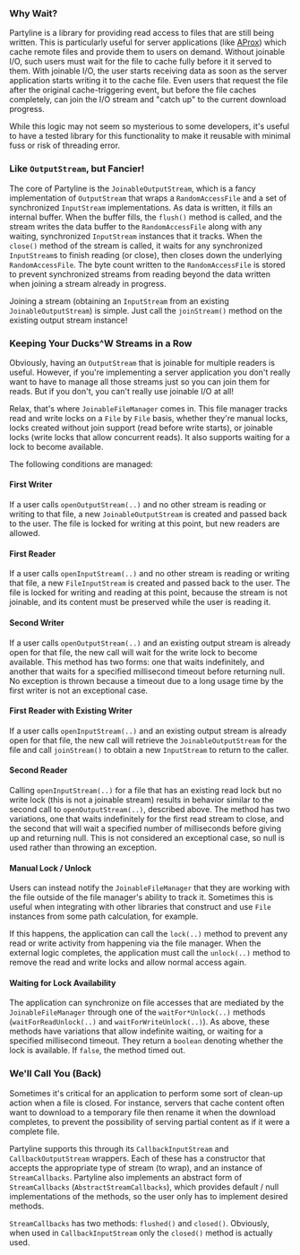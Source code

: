 ---
---

### Why Wait?

Partyline is a library for providing read access to files that are still being written. This is particularly useful for server applications (like [AProx](/aprox/)) which cache remote files and provide them to users on demand. Without joinable I/O, such users must wait for the file to cache fully before it it served to them. With joinable I/O, the user starts receiving data as soon as the server application starts writing it to the cache file. Even users that request the file after the original cache-triggering event, but before the file caches completely, can join the I/O stream and \"catch up\" to the current download progress.

While this logic may not seem so mysterious to some developers, it's useful to have a tested library for this functionality to make it reusable with minimal fuss or risk of threading error.

### Like `OutputStream`, but Fancier!

The core of Partyline is the `JoinableOutputStream`, which is a fancy implementation of `OutputStream` that wraps a `RandomAccessFile` and a set of synchronized `InputStream` implementations. As data is written, it fills an internal buffer. When the buffer fills, the `flush()` method is called, and the stream writes the data buffer to the `RandomAccessFile` along with any waiting, synchronized `InputStream` instances that it tracks. When the `close()` method of the stream is called, it waits for any synchronized `InputStream`s to finish reading (or close), then closes down the underlying `RandomAccessFile`. The byte count written to the `RandomAccessFile` is stored to prevent synchronized streams from reading beyond the data written when joining a stream already in progress.

Joining a stream (obtaining an `InputStream` from an existing `JoinableOutputStream`) is simple. Just call the `joinStream()` method on the existing output stream instance!

### Keeping Your Ducks^W Streams in a Row

Obviously, having an `OutputStream` that is joinable for multiple readers is useful. However, if you're implementing a server application you don't really want to have to manage all those streams just so you can join them for reads. But if you don't, you can't really use joinable I/O at all!

Relax, that's where `JoinableFileManager` comes in. This file manager tracks read and write locks on a `File` by `File` basis, whether they're manual locks, locks created without join support (read before write starts), or joinable locks (write locks that allow concurrent reads). It also supports waiting for a lock to become available.

The following conditions are managed:

#### First Writer

If a user calls `openOutputStream(..)` and no other stream is reading or writing to that file, a new `JoinableOutputStream` is created and passed back to the user. The file is locked for writing at this point, but new readers are allowed.

#### First Reader

If a user calls `openInputStream(..)` and no other stream is reading or writing that file, a new `FileInputStream` is created and passed back to the user. The file is locked for writing and reading at this point, because the stream is not joinable, and its content must be preserved while the user is reading it.

#### Second Writer

If a user calls `openOutputStream(..)` and an existing output stream is already open for that file, the new call will wait for the write lock to become available. This method has two forms: one that waits indefinitely, and another that waits for a specified millisecond timeout before returning null. No exception is thrown because a timeout due to a long usage time by the first writer is not an exceptional case.

#### First Reader with Existing Writer

If a user calls `openInputStream(..)` and an existing output stream is already open for that file, the new call will retrieve the `JoinableOutputStream` for the file and call `joinStream()` to obtain a new `InputStream` to return to the caller.

#### Second Reader

Calling 
`openInputStream(..)` for a file that has an existing read lock but no write lock (this is not a joinable stream) results in behavior similar to the second call to `openOutputStream(..)`, described above. The method has two variations, one that waits indefinitely for the first read stream to close, and the second that will wait a specified number of milliseconds before giving up and returning null. This is not considered an exceptional case, so null is used rather than throwing an exception.

#### Manual Lock / Unlock

Users can instead notify the `JoinableFileManager` that they are working with the file outside of the file manager's ability to track it. Sometimes this is useful when integrating with other libraries that construct and use `File` instances from some path calculation, for example.

If this happens, the application can call the `lock(..)` method to prevent any read or write activity from happening via the file manager. When the external logic completes, the application must call the `unlock(..)` method to remove the read and write locks and allow normal access again.

#### Waiting for Lock Availability

The application can synchronize on file accesses that are mediated by the `JoinableFileManager` through one of the `waitFor*Unlock(..)` methods (`waitForReadUnlock(..)` and `waitForWriteUnlock(..)`). As above, these methods have variations that allow indefinite waiting, or waiting for a specified millisecond timeout. They return a `boolean` denoting whether the lock is available. If `false`, the method timed out.

### We'll Call You (Back)

Sometimes it's critical for an application to perform some sort of clean-up action when a file is closed. For instance, servers that cache content often want to download to a temporary file then rename it when the download completes, to prevent the possibility of serving partial content as if it were a complete file. 

Partyline supports this through its `CallbackInputStream` and `CallbackOutputStream` wrappers. Each of these has a constructor that accepts the appropriate type of stream (to wrap), and an instance of `StreamCallbacks`. Partyline also implements an abstract form of `StreamCallbacks` (`AbstractStreamCallbacks`), which provides default / null implementations of the methods, so the user only has to implement desired methods.

`StreamCallbacks` has two methods: `flushed()` and `closed()`. Obviously, when used in `CallbackInputStream` only the `closed()` method is actually used.